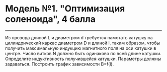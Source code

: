 # Модель №1. "Оптимизация соленоида", 4 балла <br>
___
Из провода длиной L и диаметром d требуется намотать катушку на цилиндрический
каркас диаметром D и длиной l, таким образом, чтобы получить максимальную индукцию
магнитного поля на оси катушки в центре. Число витков N должно быть одинаково по
всей длине катушки. Определите индуктивность получившейся катушки. Параметры
должны задаваться. Построить график зависимости В=f(l).